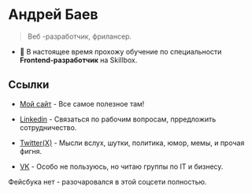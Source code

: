  
<!--
**AbaevB/AbaevB** is a ✨ _special_ ✨ repository because its `README.md` (this file) appears on your GitHub profile.

Here are some ideas to get you started:

- 🔭 I’m currently working on ...
- 🌱 I’m currently learning ...
- 👯 I’m looking to collaborate on ...
- 🤔 I’m looking for help with ...
- 💬 Ask me about ...
- 📫 How to reach me: ...
- 😄 Pronouns: ...
- ⚡ Fun fact: ...
-->
# Андрей Баев
> Веб -разработчик, фрилансер.
- 🌱 В настоящее время прохожу обучение по специальности **Frontend-разработчик** на Skillbox.

## Ссылки

- [Мой сайт](https://frontend-bro.com/) - Все самое полезное там!

- [Linkedin](https://www.linkedin.com/in/andrewbaev1970/) - Связаться по рабочим вопросам, прредложить сотрудничество.

- [Twitter(X)](https://twitter.com/AbaevB70) - Мысли вслух, шутки, политика, юмор, мемы, и прочая фигня.

- [VK](https://vk.com/andrewbaev) - Особо не пользуюсь, но читаю группы по IT и бизнесу.

Фейсбука нет - разочаровался в этой соцсети полностью.
